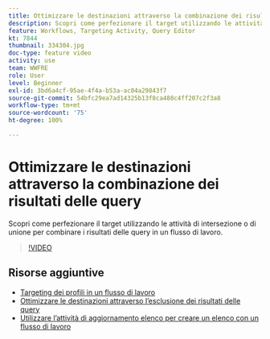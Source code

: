 ```yaml
---
title: Ottimizzare le destinazioni attraverso la combinazione dei risultati delle query
description: Scopri come perfezionare il target utilizzando le attività di intersezione o di unione per combinare i risultati delle query in un flusso di lavoro.
feature: Workflows, Targeting Activity, Query Editor
kt: 7844
thumbnail: 334304.jpg
doc-type: feature video
activity: use
team: WWFRE
role: User
level: Beginner
exl-id: 3bd6a4cf-95ae-4f4a-b53a-ac04a29843f7
source-git-commit: 54bfc29ea7ad14325b13f8ca488c4ff207c2f3a8
workflow-type: tm+mt
source-wordcount: '75'
ht-degree: 100%

---
```


# Ottimizzare le destinazioni attraverso la combinazione dei risultati delle query

Scopri come perfezionare il target utilizzando le attività di intersezione o di unione per combinare i risultati delle query in un flusso di lavoro.

>[!VIDEO](https://video.tv.adobe.com/v/334304?quality=12)

## Risorse aggiuntive

* [Targeting dei profili in un flusso di lavoro](/help/profile-management/target-profiles-in-a-workflow.md)
* [Ottimizzare le destinazioni attraverso l’esclusione dei risultati delle query](/help/process-management/refine-targets-by-excluding-query-results.md)
* [Utilizzare l’attività di aggiornamento elenco per creare un elenco con un flusso di lavoro](/help/process-management/use-the-update-list-activity.md)
